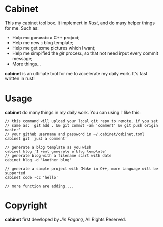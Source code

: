 # Cabinet

This my cabinet tool box. It implement in *Rust*, and do many helper things for me. Such as:

- Help me generate a C++ project;
- Help me new a blog template;
- Help me get some pictures which I want;
- Help me simplified the *git* process, so that not need input every commit message;
- More things...

**cabinet** is an ultimate tool for me to accelerate my daily work. It's fast written in rust!


# Usage

**cabinet** do many things in my daily work. You can using it like this:
    
```
// this command will upload your local git repo to remote, if you set
// same as: 'git add . && git commit -am 'comment' && git push origin master'
// your github username and password in ~/.cabinet/cabinet.toml
cabinet git 'just a comment'

// generate a blog template as you wish
cabinet blog 'I want generate a blog template'
// generate blog with a filename start with date
cabinet blog -d 'Another blog'

// generate a sample project with CMake in C++, more language will be supported
cabinet code -cc 'hello'

// more function are adding....
```


# Copyright

**cabinet** first developed by *Jin Fagang*, All Rights Reserved.



